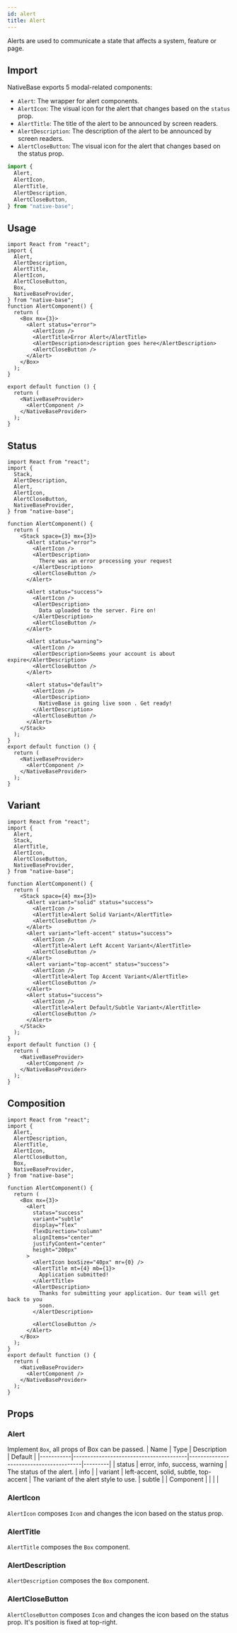 ```yaml
---
id: alert
title: Alert
---
```


Alerts are used to communicate a state that affects a system, feature or page.

## Import

NativeBase exports 5 modal-related components:

- `Alert`: The wrapper for alert components.
- `AlertIcon`: The visual icon for the alert that changes based on the `status` prop.
- `AlertTitle`: The title of the alert to be announced by screen readers.
- `AlertDescription`: The description of the alert to be announced by screen readers.
- `AlertCloseButton`: The visual icon for the alert that changes based on the status prop.

```jsx
import {
  Alert,
  AlertIcon,
  AlertTitle,
  AlertDescription,
  AlertCloseButton,
} from "native-base";
```

## Usage

```SnackPlayer name=Alert%20Usage
import React from "react";
import {
  Alert,
  AlertDescription,
  AlertTitle,
  AlertIcon,
  AlertCloseButton,
  Box,
  NativeBaseProvider,
} from "native-base";
function AlertComponent() {
  return (
    <Box mx={3}>
      <Alert status="error">
        <AlertIcon />
        <AlertTitle>Error Alert</AlertTitle>
        <AlertDescription>description goes here</AlertDescription>
        <AlertCloseButton />
      </Alert>
    </Box>
  );
}

export default function () {
  return (
    <NativeBaseProvider>
      <AlertComponent />
    </NativeBaseProvider>
  );
}
```

## Status

```SnackPlayer name=Alert%20Status
import React from "react";
import {
  Stack,
  AlertDescription,
  Alert,
  AlertIcon,
  AlertCloseButton,
  NativeBaseProvider,
} from "native-base";

function AlertComponent() {
  return (
    <Stack space={3} mx={3}>
      <Alert status="error">
        <AlertIcon />
        <AlertDescription>
          There was an error processing your request
        </AlertDescription>
        <AlertCloseButton />
      </Alert>

      <Alert status="success">
        <AlertIcon />
        <AlertDescription>
          Data uploaded to the server. Fire on!
        </AlertDescription>
        <AlertCloseButton />
      </Alert>

      <Alert status="warning">
        <AlertIcon />
        <AlertDescription>Seems your account is about expire</AlertDescription>
        <AlertCloseButton />
      </Alert>

      <Alert status="default">
        <AlertIcon />
        <AlertDescription>
          NativeBase is going live soon . Get ready!
        </AlertDescription>
        <AlertCloseButton />
      </Alert>
    </Stack>
  );
}
export default function () {
  return (
    <NativeBaseProvider>
      <AlertComponent />
    </NativeBaseProvider>
  );
}
```

## Variant

```SnackPlayer name=Alert%20Variant
import React from "react";
import {
  Alert,
  Stack,
  AlertTitle,
  AlertIcon,
  AlertCloseButton,
  NativeBaseProvider,
} from "native-base";

function AlertComponent() {
  return (
    <Stack space={4} mx={3}>
      <Alert variant="solid" status="success">
        <AlertIcon />
        <AlertTitle>Alert Solid Variant</AlertTitle>
        <AlertCloseButton />
      </Alert>
      <Alert variant="left-accent" status="success">
        <AlertIcon />
        <AlertTitle>Alert Left Accent Variant</AlertTitle>
        <AlertCloseButton />
      </Alert>
      <Alert variant="top-accent" status="success">
        <AlertIcon />
        <AlertTitle>Alert Top Accent Variant</AlertTitle>
        <AlertCloseButton />
      </Alert>
      <Alert status="success">
        <AlertIcon />
        <AlertTitle>Alert Default/Subtle Variant</AlertTitle>
        <AlertCloseButton />
      </Alert>
    </Stack>
  );
}
export default function () {
  return (
    <NativeBaseProvider>
      <AlertComponent />
    </NativeBaseProvider>
  );
}
```

## Composition

```SnackPlayer name=Alert%20Composition
import React from "react";
import {
  Alert,
  AlertDescription,
  AlertTitle,
  AlertIcon,
  AlertCloseButton,
  Box,
  NativeBaseProvider,
} from "native-base";

function AlertComponent() {
  return (
    <Box mx={3}>
      <Alert
        status="success"
        variant="subtle"
        display="flex"
        flexDirection="column"
        alignItems="center"
        justifyContent="center"
        height="200px"
      >
        <AlertIcon boxSize="40px" mr={0} />
        <AlertTitle mt={4} mb={1}>
          Application submitted!
        </AlertTitle>
        <AlertDescription>
          Thanks for submitting your application. Our team will get back to you
          soon.
        </AlertDescription>

        <AlertCloseButton />
      </Alert>
    </Box>
  );
}
export default function () {
  return (
    <NativeBaseProvider>
      <AlertComponent />
    </NativeBaseProvider>
  );
}
```

## Props

### Alert

Implement `Box`, all props of Box can be passed.
| Name      | Type                                   | Description                            | Default |
|-----------|----------------------------------------|----------------------------------------|---------|
| status    | error, info, success, warning          | The status of the alert.               | info    |
| variant   | left-accent, solid, subtle, top-accent | The variant of the alert style to use. | subtle  |
| Component |                                        |                                        |         |

### AlertIcon

`AlertIcon` composes `Icon` and changes the icon based on the status prop.

### AlertTitle

`AlertTitle` composes the `Box` component.

### AlertDescription

`AlertDescription` composes the `Box` component.

### AlertCloseButton

`AlertCloseButton` composes `Icon` and changes the icon based on the status prop. It's position is fixed at top-right.
